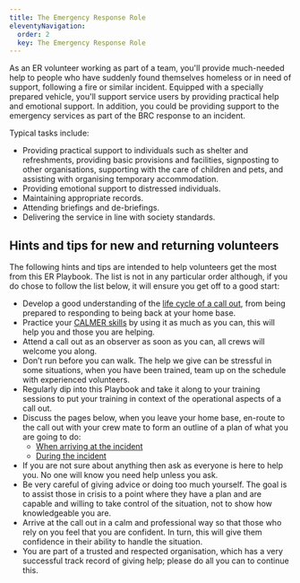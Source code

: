 ```yaml
---
title: The Emergency Response Role
eleventyNavigation:
  order: 2
  key: The Emergency Response Role
---
```


As an ER volunteer working as part of a team, you'll provide much-needed help to people who have suddenly found themselves homeless or in need of support, following a fire or similar incident.  Equipped with a specially prepared vehicle, you'll support service users by providing practical help and emotional support.  In addition, you could be providing support to the emergency services as part of the BRC response to an incident.

Typical tasks include:

* Providing practical support to individuals such as shelter and refreshments, providing basic provisions and facilities, signposting to other organisations, supporting with the care of children and pets, and assisting with organising temporary accommodation.
* Providing emotional support to distressed individuals.
* Maintaining appropriate records.
* Attending briefings and de-briefings.
* Delivering the service in line with society standards.

## Hints and tips for new and returning volunteers

The following hints and tips are intended to help volunteers get the most from this ER Playbook. The list is not in any particular order although, if you do chose to follow the list below, it will ensure you get off to a good start:

* Develop a good understanding of the [life cycle of a call out](/../../lifecycle), from being prepared to responding to being back at your home base.
* Practice your [CALMER skills](/../../calmer) by using it as much as you can, this will help you and those you are helping.
* Attend a call out as an observer as soon as you can, all crews will welcome you along.
* Don’t run before you can walk. The help we give can be stressful in some situations, when you have been trained, team up on the schedule with experienced volunteers.
* Regularly dip into this Playbook and take it along to your training sessions to put your training in context of the operational aspects of a call out.
* Discuss the pages below, when you leave your home base, en-route to the call out with your crew mate to form an outline of a plan of what you are going to do:
  * [When arriving at the incident](/lifcycle/4-arriving-at-the-incident)
  * [During the incident](/lifecycle/5-during-the-incident)
* If you are not sure about anything then ask as everyone is here to help you. No one will know you need help unless you ask.
* Be very careful of giving advice or doing too much yourself. The goal is to assist those in crisis to a point where they have a plan and are capable and willing to take control of the situation, not to show how knowledgeable you are.
* Arrive at the call out in a calm and professional way so that those who rely on you feel that you are confident. In turn, this will give them confidence in their ability to handle the situation.
* You are part of a trusted and respected organisation, which has a very successful track record of giving help; please do all you can to continue this.
